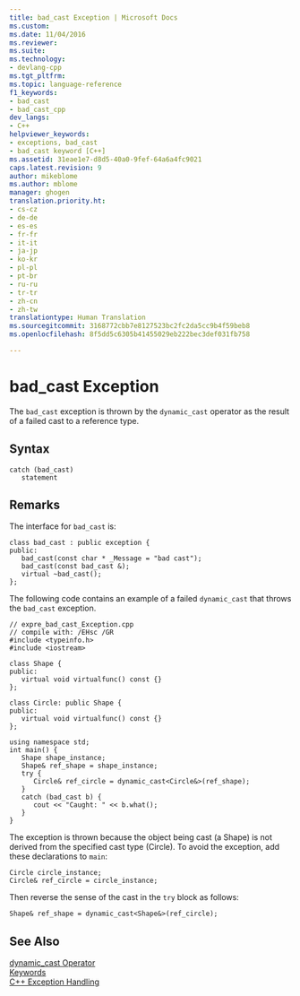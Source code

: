 ```yaml
---
title: bad_cast Exception | Microsoft Docs
ms.custom: 
ms.date: 11/04/2016
ms.reviewer: 
ms.suite: 
ms.technology:
- devlang-cpp
ms.tgt_pltfrm: 
ms.topic: language-reference
f1_keywords:
- bad_cast
- bad_cast_cpp
dev_langs:
- C++
helpviewer_keywords:
- exceptions, bad_cast
- bad_cast keyword [C++]
ms.assetid: 31eae1e7-d8d5-40a0-9fef-64a6a4fc9021
caps.latest.revision: 9
author: mikeblome
ms.author: mblome
manager: ghogen
translation.priority.ht:
- cs-cz
- de-de
- es-es
- fr-fr
- it-it
- ja-jp
- ko-kr
- pl-pl
- pt-br
- ru-ru
- tr-tr
- zh-cn
- zh-tw
translationtype: Human Translation
ms.sourcegitcommit: 3168772cbb7e8127523bc2fc2da5cc9b4f59beb8
ms.openlocfilehash: 8f5dd5c6305b41455029eb222bec3def031fb758

---
```

# bad_cast Exception
The `bad_cast` exception is thrown by the `dynamic_cast` operator as the result of a failed cast to a reference type.  
  
## Syntax  
  
```  
catch (bad_cast)  
   statement  
```  
  
## Remarks  
 The interface for `bad_cast` is:  
  
```  
class bad_cast : public exception {  
public:  
   bad_cast(const char * _Message = "bad cast");  
   bad_cast(const bad_cast &);  
   virtual ~bad_cast();  
};  
```  
  
 The following code contains an example of a failed `dynamic_cast` that throws the `bad_cast` exception.  
  
```  
// expre_bad_cast_Exception.cpp  
// compile with: /EHsc /GR  
#include <typeinfo.h>  
#include <iostream>  
  
class Shape {  
public:  
   virtual void virtualfunc() const {}  
};  
  
class Circle: public Shape {  
public:  
   virtual void virtualfunc() const {}  
};  
  
using namespace std;  
int main() {  
   Shape shape_instance;  
   Shape& ref_shape = shape_instance;  
   try {  
      Circle& ref_circle = dynamic_cast<Circle&>(ref_shape);   
   }  
   catch (bad_cast b) {  
      cout << "Caught: " << b.what();  
   }  
}  
```  
  
 The exception is thrown because the object being cast (a Shape) is not derived from the specified cast type (Circle). To avoid the exception, add these declarations to `main`:  
  
```  
Circle circle_instance;  
Circle& ref_circle = circle_instance;  
```  
  
 Then reverse the sense of the cast in the `try` block as follows:  
  
```  
Shape& ref_shape = dynamic_cast<Shape&>(ref_circle);  
```  
  
## See Also  
 [dynamic_cast Operator](../cpp/dynamic-cast-operator.md)   
 [Keywords](../cpp/keywords-cpp.md)   
 [C++ Exception Handling](../cpp/cpp-exception-handling.md)


<!--HONumber=Jan17_HO1-->


